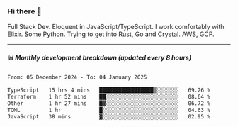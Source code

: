 ### Hi there 👋

Full Stack Dev. Eloquent in JavaScript/TypeScript. I work comfortably with Elixir. Some Python. Trying to get into Rust, Go and Crystal. AWS, GCP.

***

##### 📊 Monthly development breakdown (updated every 8 hours)

<!--START_SECTION:waka-->

```txt
From: 05 December 2024 - To: 04 January 2025

TypeScript   15 hrs 4 mins   █████████████████▒░░░░░░░   69.26 %
Terraform    1 hr 52 mins    ██░░░░░░░░░░░░░░░░░░░░░░░   08.64 %
Other        1 hr 27 mins    █▓░░░░░░░░░░░░░░░░░░░░░░░   06.72 %
TOML         1 hr            █░░░░░░░░░░░░░░░░░░░░░░░░   04.63 %
JavaScript   38 mins         ▓░░░░░░░░░░░░░░░░░░░░░░░░   02.95 %
```

<!--END_SECTION:waka-->
